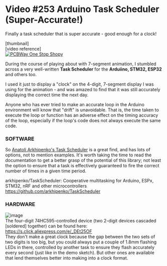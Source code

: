 # Video #253 Arduino Task Scheduler (Super-Accurate!)
Finally a task scheduler that is super accurate - good enough for a clock!

[thumbnail]  
[video reference]  
[![PCBWay One Stop Shopy](https://user-images.githubusercontent.com/20911308/197213913-10dc32a6-0113-4d9b-9a8d-ea8fa198e550.gif "PCBWay One Stop Prototyping Shop")](https://pcbway.com/)  

During the course of playing about with 7-segment animation, I stumbled across a very well-written **Task Scheduler** for the **Arduiino, STM32, ESP32** and others too.

I used it just to display a "clock" on the 4-digit, 7-segment display I was using for the animation - and was amazed to find that it was still accurately displaying the correct time the next day.

Anyone who has ever tried to make an accurate loop in the Arduino environment will know that "drift" is unavoidable. That is, the time taken to execute the loop or function has an adverse effect on the timing accuracy of the loop, especially if the loop's code does not always execute the same code.

### SOFTWARE
So [Anatoli Arkhipenko's Task Scheduler](https://github.com/arkhipenko/TaskScheduler) is a great find, and has lots of options, not to mention examples. It's worth taking the time to read the documentation to get a better grasp of the potential of this library; not least the option to ensure that a task is effectively guaranteed to fire the correct number of times in a given time period.

arkhipenko/TaskScheduler: Cooperative multitasking for Arduino, ESPx, STM32, nRF and other microcontrollers  
https://github.com/arkhipenko/TaskScheduler 

### HARDWARE
![image](https://user-images.githubusercontent.com/20911308/197213109-80e960f4-d2d0-4ad8-9e12-d8d1d600e6a9.png)  
The four-digit 74HC595-controlled device (two 2-digit devices cascaded [soldered] together) can be found here:  
https://s.click.aliexpress.com/e/_DEt25OF  
They don't make a great clock because the gap between the two sets of two digits is too big, but you could always put a couple of 1.8mm flashing LEDs in there, controlled by another task to ensure they flash accurately every second (just like in the demo sketch). But other ones are available that lend themselves better into making into a clock format.

 
